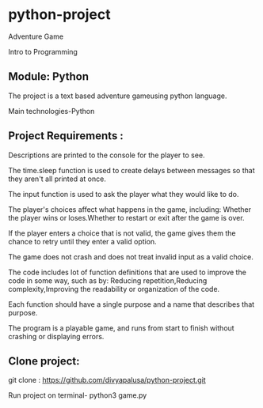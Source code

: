 # python-project

Adventure Game

Intro to Programming


Module:  Python
-------

The project is a text based adventure gameusing python language.

Main technologies-Python


Project Requirements :
---------------------
Descriptions are printed to the console for the player to see.

The time.sleep function is used to create delays between messages so that they aren't all printed at once.

The input function is used to ask the player what they would like to do.

The player's choices affect what happens in the game, including: Whether the player wins or loses.Whether to restart or exit after the game is over.

If the player enters a choice that is not valid, the game gives them the chance to retry until they enter a valid option.

The game does not crash and does not treat invalid input as a valid choice.

The code includes lot of function definitions that are used to improve the code in some way, such as by: Reducing repetition,Reducing complexity,Improving the readability or organization of the code.

Each function should have a single purpose and a name that describes that purpose.

The program is a playable game, and runs from start to finish without crashing or displaying errors.


Clone project:
--------------

git clone : https://github.com/divyapalusa/python-project.git


Run project on terminal- python3 game.py
